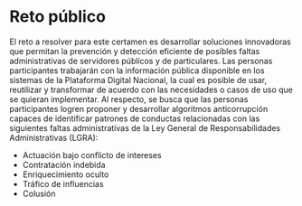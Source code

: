 # Reto público
El reto a resolver para este certamen es desarrollar soluciones innovadoras que permitan la prevención y detección eficiente de posibles faltas administrativas de servidores públicos y de particulares. Las personas participantes trabajarán con la información pública disponible en los sistemas de la Plataforma Digital Nacional, la cual es posible de usar, reutilizar y transformar de acuerdo con las necesidades o casos de uso que se quieran implementar. Al respecto, se busca que las personas participantes logren proponer y desarrollar algoritmos anticorrupción capaces de identificar patrones de conductas relacionadas con las siguientes faltas administrativas de la Ley General de Responsabilidades Administrativas (LGRA):

- Actuación bajo conflicto de intereses
- Contratación indebida
- Enriquecimiento oculto
- Tráfico de influencias
- Colusión